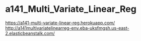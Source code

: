 # a141_Multi_Variate_Linear_Reg

https://a141-multi-variate-linear-reg.herokuapp.com/  
http://a141multivariatelinearreg-env.eba-uksfmgsh.us-east-2.elasticbeanstalk.com/
